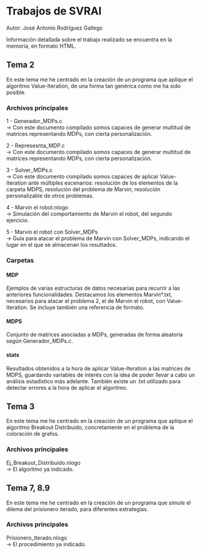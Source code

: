 # Trabajos de SVRAI
Autor: José Antonio Rodríguez Gallego

Información detallada sobre el trabajo realizado se encuentra en la memoria, en formato HTML.

## Tema 2
En este tema me he centrado en la creación de un programa que aplique el algoritmo Value-Iteration, de una forma tan genérica como me ha sido posible. 

### Archivos principales
1 - Generador_MDPs.c 
</br>
  → Con este documento compilado somos capaces de generar multitud de matrices representando MDPs, con cierta personalización.

2 - Represesnta_MDP.c
</br>
→ Con este documento compilado somos capaces de generar multitud de matrices representando MDPs, con cierta personalización.

3 - Solver_MDPs.c
</br>
→ Con este documento compilado somos capaces de aplicar Value-Iteration ante múltiples escenarios: resolución de los elementos de la carpeta MDPS, resolución del problema de Marvin, resolución personalizable de otros problemas.

4 - Marvin el robot.nlogo
</br>
→ Simulación del comportamiento de Marvin el robot, del segundo ejercicio.

5 - Marvin el robot con Solver_MDPs
</br>
→ Guía para atacar el problema de Marvin con Solver_MDPs, indicando el lugar en el que se almacenan los resultados.

### Carpetas
#### MDP
Ejemplos de varias estructuras de datos necesarias para recurrir a las anteriores funcionalidades. Destacamos los elementos Marvin*.txt, necesarios para atacar el problema 2, el de Marvin el robot, con Value-Iteration. Se incluye también una referencia de formato.
#### MDPS
Conjunto de matrices asociadas a MDPs, generadas de forma aleatoria según Generador_MDPs.c.
#### stats
Resultados obtenidos a la hora de aplicar Value-Iteration a las matrices de MDPS, guardando variables de interés con la idea de poder llevar a cabo un análisis estadístico más adelante.
También existe un .txt utilizado para detectar errores a la hora de aplicar el algoritmo.

## Tema 3
En este tema me he centrado en la creación de un programa que aplique el algoritmo Breakout Distribuido, concretamente en el problema de la coloración de grafos.

### Archivos principales
Ej_Breakout_Distribuido.nlogo
</br>
→ El algoritmo ya indicado.

## Tema 7, 8.9
En este tema me he centrado en la creación de un programa que simule el dilema del prisionero iterado, para diferentes estrategias.

### Archivos principales
Prisionero_Iterado.nlogo
</br>
→ El procedimiento ya indicado.



